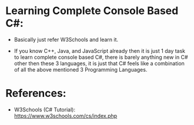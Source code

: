 # Learning Complete Console Based C#: 

- Basically just refer W3Schools and learn it. 

- If you know C++, Java, and JavaScript already then it is just 1 day task to learn complete console based C#, there is barely anything new in C# other then these 3 languages, it is just that C# feels like a combination of all the above mentioned 3 Programming Languages. 



# References: 

- W3Schools (C# Tutorial):  
    https://www.w3schools.com/cs/index.php